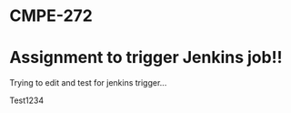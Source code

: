 # CMPE-272

# Assignment to trigger Jenkins job!!

Trying to edit and test for jenkins trigger...

Test1234



